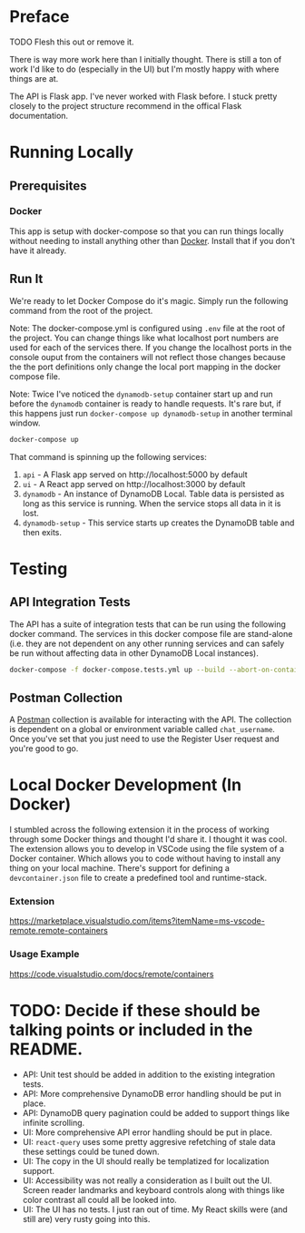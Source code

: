 # Preface

TODO Flesh this out or remove it.

There is way more work here than I initially thought. There is still a ton of work I'd like to do (especially in the UI) but I'm mostly happy with where things are at.

The API is Flask app. I've never worked with Flask before. I stuck pretty closely to the project structure recommend in the offical Flask documentation.

# Running Locally

## Prerequisites

### Docker

This app is setup with docker-compose so that you can run things locally without needing to install anything other than [Docker](https://docs.docker.com/get-docker/). Install that if you don't have it already.

## Run It

We're ready to let Docker Compose do it's magic. Simply run the following command from the root of the project.

Note: The docker-compose.yml is configured using `.env` file at the root of the project. You can change things like what localhost port numbers are used for each of the services there. If you change the localhost ports in the console ouput from the containers will not reflect those changes because the the port definitions only change the local port mapping in the docker compose file.

Note: Twice I've noticed the `dynamodb-setup` container start up and run before the `dynamodb` container is ready to handle requests. It's rare but, if this happens just run `docker-compose up dynamodb-setup` in another terminal window.

```sh
docker-compose up
```

That command is spinning up the following services:

1. `api` - A Flask app served on http://localhost:5000 by default
1. `ui` - A React app served on http://localhost:3000 by default
1. `dynamodb` - An instance of DynamoDB Local. Table data is persisted as long as this service is running. When the service stops all data in it is lost.
1. `dynamodb-setup` - This service starts up creates the DynamoDB table and then exits.

# Testing

## API Integration Tests

The API has a suite of integration tests that can be run using the following docker command. The services in this docker compose file are stand-alone (i.e. they are not dependent on any other running services and can safely be run without affecting data in other DynamoDB Local instances).

```sh
docker-compose -f docker-compose.tests.yml up --build --abort-on-container-exit
```

## Postman Collection

A [Postman](https://www.postman.com/downloads/) collection is available for interacting with the API. The collection is dependent on a global or environment variable called `chat_username`. Once you've set that you just need to use the Register User request and you're good to go.

# Local Docker Development (In Docker)

I stumbled across the following extension it in the process of working through some Docker things and thought I'd share it. I thought it was cool. The extension allows you to develop in VSCode using the file system of a Docker container. Which allows you to code without having to install any thing on your local machine. There's support for defining a `devcontainer.json` file to create a predefined tool and runtime-stack.

### Extension

https://marketplace.visualstudio.com/items?itemName=ms-vscode-remote.remote-containers

### Usage Example

https://code.visualstudio.com/docs/remote/containers

# TODO: Decide if these should be talking points or included in the README.

- API: Unit test should be added in addition to the existing integration tests.
- API: More comprehensive DynamoDB error handling should be put in place.
- API: DynamoDB query pagination could be added to support things like infinite scrolling.
- UI: More comprehensive API error handling should be put in place.
- UI: `react-query` uses some pretty aggresive refetching of stale data these settings could be tuned down.
- UI: The copy in the UI should really be templatized for localization support.
- UI: Accessibility was not really a consideration as I built out the UI. Screen reader landmarks and keyboard controls along with things like color contrast all could all be looked into.
- UI: The UI has no tests. I just ran out of time. My React skills were (and still are) very rusty going into this.
